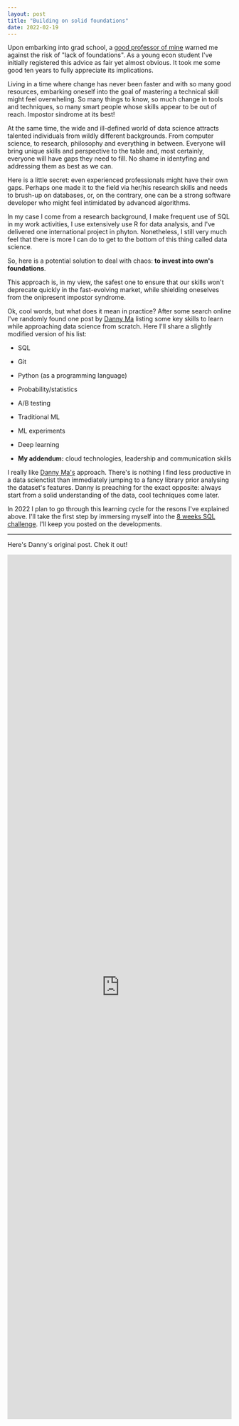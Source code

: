 ```yaml
---
layout: post
title: "Building on solid foundations"
date: 2022-02-19
---
```


Upon embarking into grad school, a <a href="https://www.unive.it/data/persone/5591182">good professor of mine</a> warned me against the risk of "<emph>lack of foundations"</emph>. As a young econ student I've initially registered this advice as fair yet almost obvious. It took me some good ten years to fully appreciate its implications.

Living in a time where change has never been faster and with so many good resources, embarking oneself into the goal of mastering a technical skill might feel overwheling. So many things to know, so much change in tools and techniques, so many smart people whose skills appear to be out of reach. Impostor sindrome at its best! 

At the same time, the wide and ill-defined world of data science attracts talented individuals from wildly different backgrounds. From computer science, to research, philosophy and everything in between. Everyone will bring unique skills and perspective to the table and, most certainly, everyone will have gaps they need to fill. No shame in identyfing and addressing them as best as we can.

Here is a little secret: even experienced professionals might have their own gaps. Perhaps one made it to the field via her/his research skills and needs to brush-up on databases, or, on the contrary, one can be a strong software developer who might feel intimidated by advanced algorithms. 

In my case I come from a research background, I make frequent use of SQL in my work activities, I use extensively use R for data analysis, and I've delivered one international project in phyton. Nonetheless, I still very much feel that there is more I can do to get to the bottom of this thing called data science.

So, here is a potential solution to deal with chaos: <emph><b>to invest into own's foundations</b></emph>.

This approach is, in my view, the safest one to ensure that our skills won't deprecate quickly in the fast-evolving market, while shielding oneselves from the onipresent impostor syndrome. 

Ok, cool words, but what does it mean in practice? After some search online I've randomly found one post by <a href="https://www.datawithdanny.com/">Danny Ma</a> listing some key skills to learn while approaching data science from scratch. Here I'll share a slightly modified version of his list:

<ul>
  <li><p>SQL</p></li>
  <li><p>Git</p></li>
  <li><p>Python (as a programming language)</p></li>
  <li><p>Probability/statistics</p></li>
  <li><p>A/B testing</p></li>
  <li><p>Traditional ML</p></li>
  <li><p>ML experiments</p></li>
  <li><p>Deep learning</p></li>
  <li><p><b>My addendum:</b> cloud technologies, leadership and communication skills</p></li>
</ul>  

I really like <a href="https://www.datawithdanny.com/">Danny Ma's</a> approach. There's is nothing I find less productive in a data scienctist than immediately jumping to a fancy library prior analysing the dataset's features. Danny is preaching for the exact opposite: always start from a solid understanding of the data, cool techniques come later.

In 2022 I plan to go through this learning cycle for the resons I've explained above. I'll take the first step by immersing myself into the <a href="https://8weeksqlchallenge.com/getting-started/">8 weeks SQL challenge</a>. I'll keep you posted on the developments.

----

Here's Danny's original post. Chek it out! 
<iframe src="https://www.linkedin.com/embed/feed/update/urn:li:share:6889675897599787008" height="1937" width="504" frameborder="0" allowfullscreen="" title="Post incorporato"></iframe>
